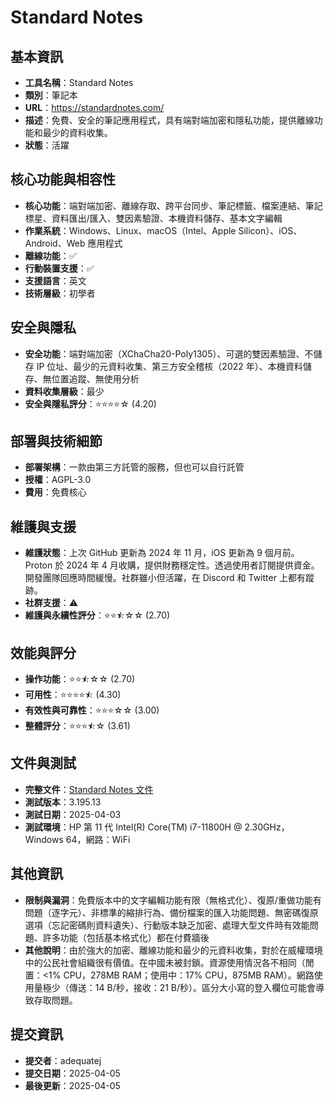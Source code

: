 # Standard Notes

## 基本資訊
- **工具名稱**：Standard Notes
- **類別**：筆記本
- **URL**：https://standardnotes.com/
- **描述**：免費、安全的筆記應用程式，具有端對端加密和隱私功能，提供離線功能和最少的資料收集。
- **狀態**：活躍

## 核心功能與相容性
- **核心功能**：端對端加密、離線存取、跨平台同步、筆記標籤、檔案連結、筆記標星、資料匯出/匯入、雙因素驗證、本機資料儲存、基本文字編輯
- **作業系統**：Windows、Linux、macOS（Intel、Apple Silicon）、iOS、Android、Web 應用程式
- **離線功能**：✅
- **行動裝置支援**：✅
- **支援語言**：英文
- **技術層級**：初學者

## 安全與隱私
- **安全功能**：端對端加密（XChaCha20-Poly1305）、可選的雙因素驗證、不儲存 IP 位址、最少的元資料收集、第三方安全稽核（2022 年）、本機資料儲存、無位置追蹤、無使用分析
- **資料收集層級**：最少
- **安全與隱私評分**：⭐⭐⭐⭐☆ (4.20)

## 部署與技術細節
- **部署架構**：一款由第三方託管的服務，但也可以自行託管
- **授權**：AGPL-3.0
- **費用**：免費核心

## 維護與支援
- **維護狀態**：上次 GitHub 更新為 2024 年 11 月，iOS 更新為 9 個月前。Proton 於 2024 年 4 月收購，提供財務穩定性。透過使用者訂閱提供資金。開發團隊回應時間緩慢。社群雖小但活躍，在 Discord 和 Twitter 上都有蹤跡。
- **社群支援**：⚠️
- **維護與永續性評分**：⭐⭐⯪☆☆ (2.70)

## 效能與評分
- **操作功能**：⭐⭐⯪☆☆ (2.70)
- **可用性**：⭐⭐⭐⭐⯪ (4.30)
- **有效性與可靠性**：⭐⭐⭐☆☆ (3.00)
- **整體評分**：⭐⭐⭐⯪☆ (3.61)

## 文件與測試
- **完整文件**：[Standard Notes 文件](../../factsheets/StandardNotes.pdf)
- **測試版本**：3.195.13
- **測試日期**：2025-04-03
- **測試環境**：HP 第 11 代 Intel(R) Core(TM) i7-11800H @ 2.30GHz，Windows 64，網路：WiFi

## 其他資訊
- **限制與漏洞**：免費版本中的文字編輯功能有限（無格式化）、復原/重做功能有問題（逐字元）、非標準的縮排行為、備份檔案的匯入功能問題、無密碼復原選項（忘記密碼則資料遺失）、行動版本缺乏加密、處理大型文件時有效能問題、許多功能（包括基本格式化）都在付費牆後
- **其他說明**：由於強大的加密、離線功能和最少的元資料收集，對於在威權環境中的公民社會組織很有價值。在中國未被封鎖。資源使用情況各不相同（閒置：<1% CPU，278MB RAM；使用中：17% CPU，875MB RAM）。網路使用量極少（傳送：14 B/秒，接收：21 B/秒）。區分大小寫的登入欄位可能會導致存取問題。

## 提交資訊
- **提交者**：adequatej
- **提交日期**：2025-04-05
- **最後更新**：2025-04-05